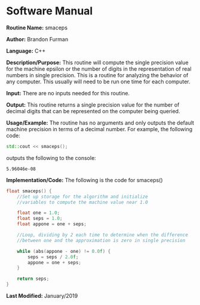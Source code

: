 # Software Manual

**Routine Name:** smaceps

**Author:** Brandon Furman

**Language:** C++

**Description/Purpose:** This routine will compute the single precision value for the machine epsilon or the number of digits
in the representation of real numbers in single precision. This is a routine for analyzing the behavior of any computer. This
usually will need to be run one time for each computer.

**Input:** There are no inputs needed for this routine.

**Output:** This routine returns a single precision value for the number of decimal digits that can be represented on the
computer being queried.

**Usage/Example:** The routine has no arguments and only outputs the default machine precision in terms of a decimal number. For example, the following code:
```cpp
std::cout << smaceps();
```
outputs the following to the console:
```
5.96046e-08
```

**Implementation/Code:** The following is the code for smaceps()

```cpp
float smaceps() {
	//Set up storage for the algorithm and initialize
	//variables to compute the machine value near 1.0

	float one = 1.0;
	float seps = 1.0;
	float appone = one + seps;

	//Loop, dividing by 2 each time to determine when the difference
	//between one and the approximation is zero in single precision

	while (abs(appone - one) != 0.0f) {
		seps = seps / 2.0f;
		appone = one + seps;
	}

	return seps;
}
```

**Last Modified:** January/2019
